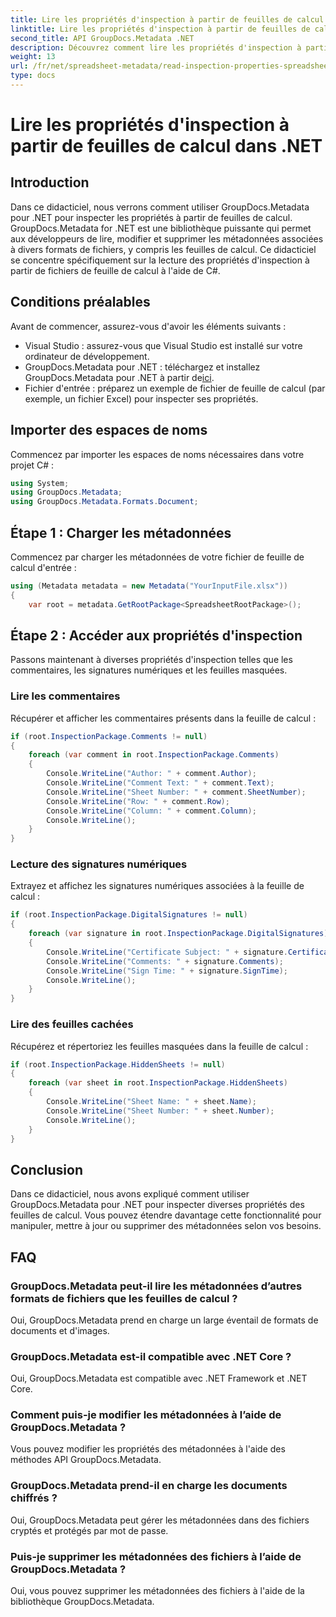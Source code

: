 ```yaml
---
title: Lire les propriétés d'inspection à partir de feuilles de calcul dans .NET
linktitle: Lire les propriétés d'inspection à partir de feuilles de calcul dans .NET
second_title: API GroupDocs.Metadata .NET
description: Découvrez comment lire les propriétés d'inspection à partir de feuilles de calcul à l'aide de GroupDocs.Metadata pour .NET. Accédez sans effort aux commentaires, aux signatures numériques et aux feuilles cachées.
weight: 13
url: /fr/net/spreadsheet-metadata/read-inspection-properties-spreadsheets/
type: docs
---
```

# Lire les propriétés d'inspection à partir de feuilles de calcul dans .NET

## Introduction
Dans ce didacticiel, nous verrons comment utiliser GroupDocs.Metadata pour .NET pour inspecter les propriétés à partir de feuilles de calcul. GroupDocs.Metadata for .NET est une bibliothèque puissante qui permet aux développeurs de lire, modifier et supprimer les métadonnées associées à divers formats de fichiers, y compris les feuilles de calcul. Ce didacticiel se concentre spécifiquement sur la lecture des propriétés d'inspection à partir de fichiers de feuille de calcul à l'aide de C#.
## Conditions préalables
Avant de commencer, assurez-vous d'avoir les éléments suivants :
- Visual Studio : assurez-vous que Visual Studio est installé sur votre ordinateur de développement.
-  GroupDocs.Metadata pour .NET : téléchargez et installez GroupDocs.Metadata pour .NET à partir de[ici](https://releases.groupdocs.com/metadata/net/).
- Fichier d'entrée : préparez un exemple de fichier de feuille de calcul (par exemple, un fichier Excel) pour inspecter ses propriétés.

## Importer des espaces de noms
Commencez par importer les espaces de noms nécessaires dans votre projet C# :
```csharp
using System;
using GroupDocs.Metadata;
using GroupDocs.Metadata.Formats.Document;
```
## Étape 1 : Charger les métadonnées
Commencez par charger les métadonnées de votre fichier de feuille de calcul d'entrée :
```csharp
using (Metadata metadata = new Metadata("YourInputFile.xlsx"))
{
    var root = metadata.GetRootPackage<SpreadsheetRootPackage>();
```
## Étape 2 : Accéder aux propriétés d'inspection
Passons maintenant à diverses propriétés d'inspection telles que les commentaires, les signatures numériques et les feuilles masquées.
### Lire les commentaires
Récupérer et afficher les commentaires présents dans la feuille de calcul :
```csharp
if (root.InspectionPackage.Comments != null)
{
    foreach (var comment in root.InspectionPackage.Comments)
    {
        Console.WriteLine("Author: " + comment.Author);
        Console.WriteLine("Comment Text: " + comment.Text);
        Console.WriteLine("Sheet Number: " + comment.SheetNumber);
        Console.WriteLine("Row: " + comment.Row);
        Console.WriteLine("Column: " + comment.Column);
        Console.WriteLine();
    }
}
```
### Lecture des signatures numériques
Extrayez et affichez les signatures numériques associées à la feuille de calcul :
```csharp
if (root.InspectionPackage.DigitalSignatures != null)
{
    foreach (var signature in root.InspectionPackage.DigitalSignatures)
    {
        Console.WriteLine("Certificate Subject: " + signature.CertificateSubject);
        Console.WriteLine("Comments: " + signature.Comments);
        Console.WriteLine("Sign Time: " + signature.SignTime);
        Console.WriteLine();
    }
}
```
### Lire des feuilles cachées
Récupérez et répertoriez les feuilles masquées dans la feuille de calcul :
```csharp
if (root.InspectionPackage.HiddenSheets != null)
{
    foreach (var sheet in root.InspectionPackage.HiddenSheets)
    {
        Console.WriteLine("Sheet Name: " + sheet.Name);
        Console.WriteLine("Sheet Number: " + sheet.Number);
        Console.WriteLine();
    }
}
```

## Conclusion
Dans ce didacticiel, nous avons expliqué comment utiliser GroupDocs.Metadata pour .NET pour inspecter diverses propriétés des feuilles de calcul. Vous pouvez étendre davantage cette fonctionnalité pour manipuler, mettre à jour ou supprimer des métadonnées selon vos besoins.

## FAQ
### GroupDocs.Metadata peut-il lire les métadonnées d’autres formats de fichiers que les feuilles de calcul ?
Oui, GroupDocs.Metadata prend en charge un large éventail de formats de documents et d'images.
### GroupDocs.Metadata est-il compatible avec .NET Core ?
Oui, GroupDocs.Metadata est compatible avec .NET Framework et .NET Core.
### Comment puis-je modifier les métadonnées à l’aide de GroupDocs.Metadata ?
Vous pouvez modifier les propriétés des métadonnées à l'aide des méthodes API GroupDocs.Metadata.
### GroupDocs.Metadata prend-il en charge les documents chiffrés ?
Oui, GroupDocs.Metadata peut gérer les métadonnées dans des fichiers cryptés et protégés par mot de passe.
### Puis-je supprimer les métadonnées des fichiers à l’aide de GroupDocs.Metadata ?
Oui, vous pouvez supprimer les métadonnées des fichiers à l'aide de la bibliothèque GroupDocs.Metadata.